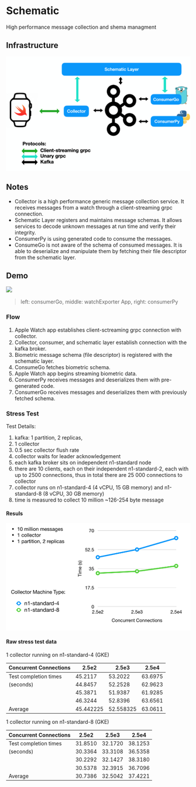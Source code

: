 # Schematic
High performance message collection and shema managment

## Infrastructure

[![N|Solid](diagram.png)](diagram.png)

## Notes

- Collector is a high performance generic message collection service. It receives messages from a watch through a client-streaming grpc connection. 
- Schematic Layer registers and maintains message schemas. It allows services to decode unknown messages at run time and verify their integrity.
- ConsumerPy is using generated code to consume the messages.
- ConsumeGo is not aware of the schema of consumed messages. It is able to deserialize and manipulate them by fetching their file descriptor from the schematic layer.


## Demo
![](demo.gif)

> left: consumerGo, middle: watchExporter App, right: consumerPy

### Flow

1) Apple Watch app establishes client-sctreaming grpc connection with collector.
2) Collector, consumer, and schematic layer establish connection with the kafka broker.
3) Biometric message schema (file descriptor) is registered with the schematic layer.
4) ConsumeGo fetches biometric schema.
5) Apple Watch app begins streaming biometric data.
6) ConsumerPy receives messages and deserializes them with pre-generated code.
7) ConsumerGo receives messages and deserializes them with previously fetched schema.

### Stress Test

Test Details: 
1) kafka: 1 partition, 2 replicas, 
2) 1 collector
3) 0.5 sec collector flush rate
4) collector waits for leader acknowledgement
5) each kafka broker sits on independent n1-standard node
6) there are 10 clients, each on their independent n1-standard-2, each with up to 2500 connections, thus in total there are 25 000 connections to collector
7) collector runs on n1-standard-4  (4 vCPU, 15 GB memory)  and n1-standard-8  (8 vCPU, 30 GB memory)  
8) time is measured to collect 10 million ~126-254 byte message

#### Resuls


[![N|Solid](stress_results.png)](stress_results.png)

#### Raw stress test data


1 collector running on n1-standard-4 (GKE)


| Concurrent Connections | 2.5e2         | 2.5e3         | 2.5e4         |
| ---------------------- | ------------- | ------------- | ------------- |
| Test completion times  | 45.2117       | 53.2022       | 63.6975       |
| (seconds)              | 44.8457       | 52.2528       | 62.9623       |
|                        | 45.3871       | 51.9387       | 61.9285       |
|                        | 46.3244       | 52.8396       | 63.6561       |
| Average                | 45.442225     | 52.558325     | 63.0611       |

1 collector running on n1-standard-8 (GKE)


| Concurrent Connections | 2.5e2         | 2.5e3         | 2.5e4         |
| ---------------------- | ------------- | ------------- | ------------- |
| Test completion times  | 31.8510       | 32.1720       | 38.1253       |
| (seconds)              | 30.3364       | 33.3108       | 36.5358       |
|                        | 30.2292       | 32.1427       | 38.3180       |
|                        | 30.5378       | 32.3915       | 36.7096       |
| Average                | 30.7386       | 32.5042       | 37.4221       |


    
